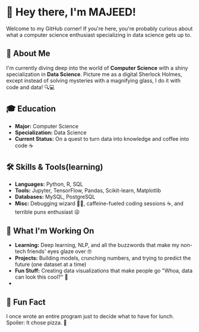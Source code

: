 # 👋 Hey there, I'm MAJEED!

Welcome to my GitHub corner! If you're here, you're probably curious about what a computer science enthusiast specializing in data science gets up to.

## 🚀 About Me

I'm currently diving deep into the world of **Computer Science** with a shiny specialization in **Data Science**. Picture me as a digital Sherlock Holmes, except instead of solving mysteries with a magnifying glass, I do it with code and data! 🔍💻

## 🎓 Education

- **Major:** Computer Science
- **Specialization:** Data Science
- **Current Status:** On a quest to turn data into knowledge and coffee into code ☕

## 🛠️ Skills & Tools(learning)

- **Languages:** Python, R, SQL
- **Tools:** Jupyter, TensorFlow, Pandas, Scikit-learn, Matplotlib
- **Databases:** MySQL, PostgreSQL
- **Misc:** Debugging wizard 🧙‍♂️, caffeine-fueled coding sessions ☕, and terrible puns enthusiast 😜

## 🌱 What I'm Working On

- **Learning:** Deep learning, NLP, and all the buzzwords that make my non-tech friends' eyes glaze over 🤓
- **Projects:** Building models, crunching numbers, and trying to predict the future (one dataset at a time)
- **Fun Stuff:** Creating data visualizations that make people go "Whoa, data can look this cool?" 🎨
- 
## 🧩 Fun Fact
I once wrote an entire program just to decide what to have for lunch. Spoiler: It chose pizza. 🍕
